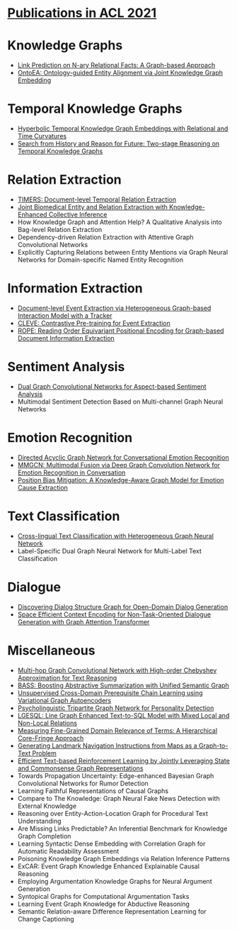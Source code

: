 # [Publications in ACL 2021](https://2021.aclweb.org/registration/accept/)



# Knowledge Graphs
- [Link Prediction on N-ary Relational Facts: A Graph-based Approach](https://github.com/naganandy/graph-based-deep-learning-literature/blob/master/conference-publications/folders/publications_acl21/gran_acl21/README.md)
- [OntoEA: Ontology-guided Entity Alignment via Joint Knowledge Graph Embedding](https://github.com/naganandy/graph-based-deep-learning-literature/blob/master/conference-publications/folders/publications_acl21/ontoea_acl21/README.md)



# Temporal Knowledge Graphs
- [Hyperbolic Temporal Knowledge Graph Embeddings with Relational and Time Curvatures](https://github.com/naganandy/graph-based-deep-learning-literature/blob/master/conference-publications/folders/publications_acl21/hercules_acl21/README.md)
- [Search from History and Reason for Future: Two-stage Reasoning on Temporal Knowledge Graphs](https://github.com/naganandy/graph-based-deep-learning-literature/blob/master/conference-publications/folders/publications_acl21/cluster_acl21/README.md)



# Relation Extraction
- [TIMERS: Document-level Temporal Relation Extraction](https://github.com/naganandy/graph-based-deep-learning-literature/blob/master/conference-publications/folders/publications_acl21/timers_acl21/README.md)
- [Joint Biomedical Entity and Relation Extraction with Knowledge-Enhanced Collective Inference](https://github.com/naganandy/graph-based-deep-learning-literature/blob/master/conference-publications/folders/publications_acl21/keci_acl21/README.md)
- How Knowledge Graph and Attention Help? A Qualitative Analysis into Bag-level Relation Extraction
- Dependency-driven Relation Extraction with Attentive Graph Convolutional Networks
- Explicitly Capturing Relations between Entity Mentions via Graph Neural Networks for Domain-specific Named Entity Recognition



# Information Extraction
- [Document-level Event Extraction via Heterogeneous Graph-based Interaction Model with a Tracker](https://github.com/naganandy/graph-based-deep-learning-literature/blob/master/conference-publications/folders/publications_acl21/git_acl21/README.md)
- [CLEVE: Contrastive Pre-training for Event Extraction](https://github.com/naganandy/graph-based-deep-learning-literature/blob/master/conference-publications/folders/publications_acl21/cleve_acl21/README.md)
- [ROPE: Reading Order Equivariant Positional Encoding for Graph-based Document Information Extraction](https://github.com/naganandy/graph-based-deep-learning-literature/blob/master/conference-publications/folders/publications_acl21/rope_acl21/README.md)



# Sentiment Analysis
- [Dual Graph Convolutional Networks for Aspect-based Sentiment Analysis](https://github.com/naganandy/graph-based-deep-learning-literature/blob/master/conference-publications/folders/publications_acl21/dualgcn_acl21/README.md)
- Multimodal Sentiment Detection Based on Multi-channel Graph Neural Networks



# Emotion Recognition
- [Directed Acyclic Graph Network for Conversational Emotion Recognition](https://github.com/naganandy/graph-based-deep-learning-literature/blob/master/conference-publications/folders/publications_acl21/dagerc_acl21/README.md)
- [MMGCN: Multimodal Fusion via Deep Graph Convolution Network for Emotion Recognition in Conversation](https://github.com/naganandy/graph-based-deep-learning-literature/blob/master/conference-publications/folders/publications_acl21/mmgcn_acl21/README.md)
- [Position Bias Mitigation: A Knowledge-Aware Graph Model for Emotion Cause Extraction](https://github.com/naganandy/graph-based-deep-learning-literature/blob/master/conference-publications/folders/publications_acl21/kag_acl21/README.md)



# Text Classification
- [Cross-lingual Text Classification with Heterogeneous Graph Neural Network](https://github.com/naganandy/graph-based-deep-learning-literature/blob/master/conference-publications/folders/publications_acl21/clhg_acl21/README.md)
- Label-Specific Dual Graph Neural Network for Multi-Label Text Classification



# Dialogue
- [Discovering Dialog Structure Graph for Open-Domain Dialog Generation](https://github.com/naganandy/graph-based-deep-learning-literature/blob/master/conference-publications/folders/publications_acl21/dvaegnn_acl21/README.md)
- [Space Efficient Context Encoding for Non-Task-Oriented Dialogue Generation with Graph Attention Transformer](https://github.com/naganandy/graph-based-deep-learning-literature/blob/master/conference-publications/folders/publications_acl21/sece_acl21/README.md)



# Miscellaneous
- [Multi-hop Graph Convolutional Network with High-order Chebyshev Approximation for Text Reasoning](https://github.com/naganandy/graph-based-deep-learning-literature/blob/master/conference-publications/folders/publications_acl21/hdgcn_acl21/README.md)
- [BASS: Boosting Abstractive Summarization with Unified Semantic Graph](https://github.com/naganandy/graph-based-deep-learning-literature/blob/master/conference-publications/folders/publications_acl21/bass_acl21/README.md)
- [Unsupervised Cross-Domain Prerequisite Chain Learning using Variational Graph Autoencoders](https://github.com/naganandy/graph-based-deep-learning-literature/blob/master/conference-publications/folders/publications_acl21/cdvgae_acl21/README.md)
- [Psycholinguistic Tripartite Graph Network for Personality Detection](https://github.com/naganandy/graph-based-deep-learning-literature/blob/master/conference-publications/folders/publications_acl21/trignet_acl21/README.md)
- [LGESQL: Line Graph Enhanced Text-to-SQL Model with Mixed Local and Non-Local Relations](https://github.com/naganandy/graph-based-deep-learning-literature/blob/master/conference-publications/folders/publications_acl21/lgesql_acl21/README.md)
- [Measuring Fine-Grained Domain Relevance of Terms: A Hierarchical Core-Fringe Approach](https://github.com/naganandy/graph-based-deep-learning-literature/blob/master/conference-publications/folders/publications_acl21/cfl_acl21/README.md)
- [Generating Landmark Navigation Instructions from Maps as a Graph-to-Text Problem](https://github.com/naganandy/graph-based-deep-learning-literature/blob/master/conference-publications/folders/publications_acl21/map2seq_acl21/README.md)
- [Efficient Text-based Reinforcement Learning by Jointly Leveraging State and Commonsense Graph Representations](https://github.com/naganandy/graph-based-deep-learning-literature/blob/master/conference-publications/folders/publications_acl21/bike_acl21/README.md)
- Towards Propagation Uncertainty: Edge-enhanced Bayesian Graph Convolutional Networks for Rumor Detection
- Learning Faithful Representations of Causal Graphs
- Compare to The Knowledge: Graph Neural Fake News Detection with External Knowledge
- Reasoning over Entity-Action-Location Graph for Procedural Text Understanding
- Are Missing Links Predictable? An Inferential Benchmark for Knowledge Graph Completion
- Learning Syntactic Dense Embedding with Correlation Graph for Automatic Readability Assessment
- Poisoning Knowledge Graph Embeddings via Relation Inference Patterns
- ExCAR: Event Graph Knowledge Enhanced Explainable Causal Reasoning
- Employing Argumentation Knowledge Graphs for Neural Argument Generation
- Syntopical Graphs for Computational Argumentation Tasks
- Learning Event Graph Knowledge for Abductive Reasoning
- Semantic Relation-aware Difference Representation Learning for Change Captioning